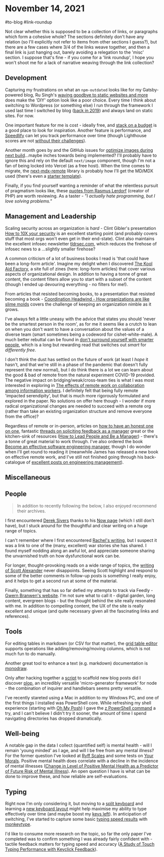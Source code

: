 # November 14, 2021

#to-blog #link-roundup

Not clear whether this is supposed to be a collection of links, or paragraphs which form a cohesive whole?  The sections definitely don't have any relation (so I'll explicitly not refer to items from other sections I guess?), but there are a few cases where 3/4 of the links weave together, and then a final link is just hanging out, barely avoiding a relegation to the 'misc' section.  I suppose that's fine - if you come for a 'link roundup', I hope you won't shoot me for a lack of narrative weaving through the link collection?

## Development

Capturing my frustrations on what an `npm-outdated` looks like for my Gatsby-powered blog, Ru Singh's [waving goodbye to static websites and more](https://rusingh.com/waving-thankful-goodbye-to-static-websites-and-more/) does make the 'DIY' option look like a poor choice.  Every time I think about switching to Wordpress (or something else) I run through the framework I used last time I switched by blog ([back in 2019](https://tjaddison.com/blog/2019/09/migrating-from-jekyll-to-gatsby/)) and always land on static sites.  For now.

One important feature for me is cost - ideally free, and [stack on a budget](https://github.com/255kb/stack-on-a-budget) is a good place to look for inspiration.  Another feature is performance, and [Speedlify](https://www.zachleat.com/web/speedlify/) can let you track performance over time (though Lighthouse scores are not [without their challenges](https://www.zachleat.com/web/lighthouse-deception/)).

Another month goes by and the GitHub issues for [optimize images during next build](https://github.com/vercel/next.js/discussions/19065)...maybe inches towards being implemented? I'll probably have to ignore this and rely on the default `next/image` component, though I'm not a fan of being locked into Vercel (as a free host).  When the time comes to migrate, the [next-mdx-remote](https://github.com/hashicorp/next-mdx-remote) library is probably how I'll get the MD/MDX used (there's even a [starter template](https://github.com/vercel/next.js/tree/canary/examples/with-mdx-remote)).

Finally, if you find yourself wanting a reminder of what the relentless pursuit of pragmatism looks like, these [quotes from Rasmus Lerdorf](https://en.m.wikiquote.org/wiki/Rasmus_Lerdorf) (creator of PHP) are worth reviewing.  As a taster - _"I actually hate programming, but I love solving problems."_

## Management and Leadership

Scaling security across an organization is _hard_ - Clint Gibler's presentation [How to 10X your security](https://docs.google.com/presentation/d/1lfEvXtw5RTj3JmXwSQDXy8or87_BHrFbo1ZtQQlHbq0/view#slide=id.g6555b225cd_0_1069) is an excellent starting point (and probably covers stuff that most orgs won't even get in their end-state).  Clint also maintains the excellent infosec newsletter [tldrsec.com](https://tldrsec.com/), which reduces the firehose of infosec news to a ...slightly smaller firehose?

A common criticism of a lot of business books I read is 'that could have been a long-form article'.  Imagine my delight when I discovered [The Kool Aid Factory](https://koolaidfactory.com/), a site full of zines (here: long-form articles) that cover various aspects of organizational design.  In addition to having a tonne of great content, the content filters allow you to start with a subset of the content (though I ended up devouring everything - no filters for me!).

From articles that resisted becoming books, to a presentation that resisted becoming a book - [Coordination Headwind - How organizations are like slime molds](https://komoroske.com/slime-mold/) covers the challenge of keeping an organization nimble as it grows.

I've always felt a little uneasy with the advice that states you should 'never be the smartest person in the room', as for me it seems like a crutch to lean on when you don't want to have a conversation about the values of a diverse team (smart sometimes being a codeword for cishet-white-male).  A much better rebuttal can be found in [don't surround yourself with smarter people](https://www.ribbonfarm.com/2014/11/05/dont-surround-yourself-with-smarter-people/), which is a long but rewarding read that switches out _smart_ for _differently free_.

I don't think the dust has settled on the future of work (at least I _hope_ it hasn't, and that we're still in a phase of the pandemic that doesn't fully represent the new normal), but I do think there is a lot we can learn about the good & bad of remote from the natural experiment COVID-19 provided.  The negative impact on bridging/weak/cross-team ties is what I was most interested in exploring in [The effects of remote work on collaboration among information workers](https://www.nature.com/articles/s41562-021-01196-4.pdf).  I definitely felt that being fully remote 'impacted serendipity', but that is much more rigorously formulated and explored in the paper.  No solutions on offer here though - I wonder if more radical organizational changes are needed to succeed with a remote org (rather than take an existing organization structure and remove everyone from the office)?

Regardless of remote or in-person, articles on [how to have an honest one on one](https://knowyourteam.com/blog/2017/12/01/how-to-have-an-honest-one-on-one-meeting-with-an-employee/), fantastic [threads on soliciting feedback as a manager](https://twitter.com/kaydacode/status/1458084282530992140) great or the kitchen-sink of resources ([How to Lead People and Be a Manager](https://docs.google.com/document/d/1R1O0OEsQpZcBcLheRlomDrmR2tyEpdRNFnjbLALmbH4/view)) - there's a tonne of great material to work through.  I've also ordered the book [Become an effective software engineering manager](https://pragprog.com/titles/jsengman/become-an-effective-software-engineering-manager/), though I do wonder when I'll get round to reading it (meanwhile James has released a new book on effective remote work, and I've still not finished going through his back-catalogue of [excellent posts on engineering management](https://www.theengineeringmanager.com/)).

## Miscellaneous

## People

> In addition to recently following the below, I also enjoyed recommend their archives.

I first encountered [Derek Sivers](https://sive.rs) thanks to his [Now page](https://sive.rs/now) (which I still don't have), but I stuck around for the thoughtful and clear writing on a huge range of topics.

I can't remember where I first encountered [Rachel's writing](https://rachelbythebay.com/w/), but I suspect it was a link to one of the (many, excellent) war stories she has shared.  I found myself nodding along an awful lot, and appreciate someone sharing the unvarnished truth on how dysfunctional work can be.

For longer, thought-provoking reads on a wide range of topics, the [writing of Scott Alexander](https://astralcodexten.substack.com/) never disappoints.  Seeing Scott highlight and respond to some of the better comments in follow-up posts is something I really enjoy, and it helps to get a second run at some of the material.

Finally, something that has so far defied my attempts to track via Feedly - [Gwern Branwen's website](https://www.gwern.net).  I'm not sure what to call it - digital garden, long content, evergreen blogs - but the thought behind the site really resonated with me.  In addition to compelling content, the UX of the site is really excellent and unique (and quite necessary given all the fascinating links and references).

## Tools

For editing tables in markdown (or CSV for that matter), the [grid table editor](https://eviltester.github.io/grid-table-editor/) supports operations like adding/removing/moving columns, which is not much fun to do manually.

Another great tool to enhance a text (e.g. markdown) documentation is [monodraw](https://monodraw.helftone.com/).

Only after hacking together a [script](https://github.com/taddison/personal-site/blob/main/scripts/newpost.mjs) to scaffold new blog posts did I discover [plop](https://plopjs.com/), an incredibly versatile 'micro-generator framework' for node - the combination of inquirer and handlebars seems pretty versatile.

I've recently stareted using a Mac in addition to my Windows PC, and one of the first things I installed was PowerShell core.  While refreshing my shell experience (starting with [Oh My Posh](ttps://www.ohmyposh.dev/docs/)) I gave the [z PowerShell command](https://github.com/badmotorfinger/z) a try, and I can't believe I didn't try it sooner, the amount of time I spend navigating directories has dropped dramatically.

## Well-being

A notable gap in the data I collect (quantified self) is mental health - will I remain 'young minded' as I age, and will I be free from any mental illness?  For the former question I've looked at [Ryff Scales](https://centerofinquiry.org/wp-content/uploads/2018/04/Ryff_Scales.pdf) and some tests on [Your Morals](https://yourmorals.org/).  Positive mental health does correlate with a decline in the incidence of mental illnesses ([Change in Level of Positive Mental Health as a Predictor of Future Risk of Mental Illness](https://ajph.aphapublications.org/doi/full/10.2105/AJPH.2010.192245)).  An open question I have is what can be done to improve these, and how reliable are self-evaluations.

## Typing

Right now I'm only considering it, but moving to a [split keyboard](https://jhelvy.shinyapps.io/splitkbcompare/) and learning a [new keyboard layout](https://dreymar.colemak.org/) might help maximise my ability to type effectively over time (and maybe boost my [keys left](https://www.keysleft.com/)).  In anticipation of switching, I've started to capture some basic [typing speed results](https://flatgithub.com/taddison/my-data?filename=typing%2Fresults.csv) with [monkeytype](https://monkeytype.com/). 

I'd like to consume more research on the topic, so far the only paper I've completed was to confirm something I was already fairly confident with - tactile feedback matters for typing speed and accuracy ([A Study of Touch Typing Performance with Keyclick Feedback](https://engineering.purdue.edu/~hongtan/pubs/PDFfiles/C63_JRKimTan_HS2014.pdf)).
